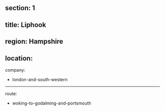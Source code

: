 section: 1
----
title: Liphook
----
region: Hampshire
----
location: 
----
company:
- london-and-south-western
----
route:
- woking-to-godalming-and-portsmouth
